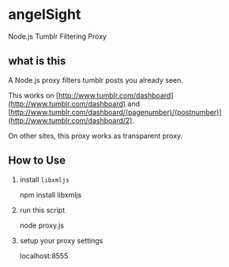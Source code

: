 angelSight
==========

Node.js Tumblr Filtering Proxy

what is this
---------------

A Node.js proxy filters tumblr posts you already seen.

This works on [http://www.tumblr.com/dashboard](http://www.tumblr.com/dashboard) and [http://www.tumblr.com/dashboard/(pagenumber)/(postnumber)](http://www.tumblr.com/dashboard/2).

On other sites, this proxy works as transparent proxy. 

How to Use
---------------

1. install `libxmljs`

    npm install libxmljs

2. run this script

    node proxy.js

3. setup your proxy settings

    localhost:8555